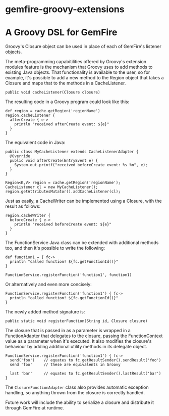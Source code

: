 gemfire-groovy-extensions
===========

# A Groovy DSL for GemFire

Groovy's Closure object can be used in place of each of GemFire's listener objects.

The meta-programming capabitilities offered by Groovy's extension modules feature is the mechanism that Groovy uses to add methods to existing Java objects.
That functionality is available to the user, so for example, it's possible to add a new method to the Region object that takes a Closure and maps that to the methods in a CacheListener.

    public void cacheListener(Closure closure)

The resulting code in a Groovy program could look like this:

    def region = cache.getRegion('regionName')
    region.cacheListener {
      afterCreate { e->
        println "received afterCreate event: ${e}"
      }
    }

The equivalent code in Java:

    public class MyCacheListener extends CacheListenerAdapter {
      @Override
      public void afterCreate(EntryEvent e) {
        System.out.printf("received beforeCreate event: %s %n", e);
      }
    }

    Region<K,V> region = cache.getRegion('regionName');
    CacheListener cl = new MyCacheListener();
    region.getAttributesMutator().addCacheListener(cl);

Just as easily, a CacheWriter can be implemented using a Closure, with the result as follows:

    region.cacheWriter {
      beforeCreate { e->
        println "received beforeCreate event: ${e}"
      }
    }

The FunctionService Java class can be extended with additional methods too, and then it's possible to write the following:

    def function1 = { fc->
      println "called function! ${fc.getFunctionId()}"
    }

    FunctionService.registerFunction('function1', function1)

Or alternatively and even more concisely:

    FunctionService.registerFunction('function1') { fc->
      println "called function! ${fc.getFunctionId()}"
    }

The newly added method signature is:

    public static void registerFunction(String id, Closure closure)

The closure that is passed in as a parameter is wrapped in a FunctionAdapter that delegates to the closure, passing the FunctionContext value as a parameter when it's executed.
It also modifies the closure's behaviour by adding additional utility methods in its delegate object.

    FunctionService.registerFunction('function1') { fc->
      send('foo')    // equates to fc.getResultSender().sendResult('foo')
      send 'foo'     // these are equivalents in Groovy

      last 'bar'     // equates to fc.getResultSender().lastResult('bar')
    }

The `ClosureFunctionAdapter` class also provides automatic exception handling, so anything thrown from the closure is correctly handled.


Future work will include the ability to serialize a closure and distribute it through GemFire at runtime.


